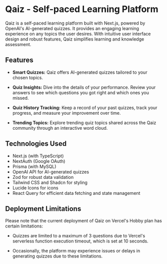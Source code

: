 # Qaiz - Self-paced Learning Platform

Qaiz is a self-paced learning platform built with Next.js, powered by OpenAI's AI-generated quizzes. It provides an engaging learning experience on any topics the user desires. With intuitive user interface design and robust features, Qaiz simplifies learning and knowledge assessment.

## Features

- **Smart Quizzes:** Qaiz offers AI-generated quizzes tailored to your chosen topics.

- **Quiz Insights:** Dive into the details of your performance. Review your answers to see which questions you got right and which ones you missed.

- **Quiz History Tracking:** Keep a record of your past quizzes, track your progress, and measure your improvement over time.

- **Trending Topics:** Explore trending quiz topics shared across the Qaiz community through an interactive word cloud.

## Technologies Used

- Next.js (with TypeScript)
- NextAuth (Google OAuth)
- Prisma (with MySQL)
- OpenAI API for AI-generated quizzes
- Zod for robust data validation
- Tailwind CSS and Shadcn for styling
- Lucide Icons for icons
- React Query for efficient data fetching and state management

## Deployment Limitations

Please note that the current deployment of Qaiz on Vercel's Hobby plan has certain limitations:

- Quizzes are limited to a maximum of 3 questions due to Vercel's serverless function execution timeout, which is set at 10 seconds.

- Occasionally, the platform may experience issues or delays in generating quizzes due to these limitations.
